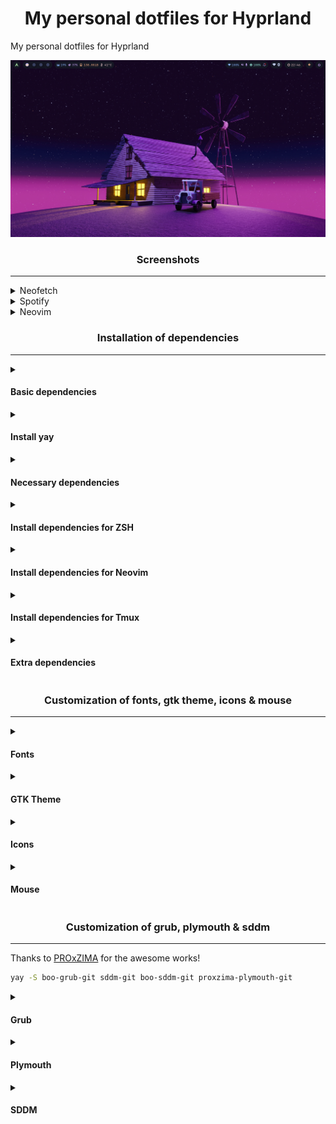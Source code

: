 <h1 align="center">My personal dotfiles for Hyprland</h1>

My personal dotfiles for Hyprland

![home](./screenshots/home.png)

<h3 align="center">Screenshots</h3>

<hr>

<details><summary>Neofetch</summary>

![neofetch](./screenshots/neofetch.png)

</details>


<details><summary>Spotify</summary>

![spotify](./screenshots/spotify.png)

</details>

<details><summary>Neovim</summary>

![neovim](./screenshots/neovim.png)

</details>


<h3 align="center">Installation of dependencies</h3>

<hr>

<details>
  <summary><h4>Basic dependencies</h4></summary>

  <details>
    <summary>Pkgs to be installed</summary>
    <ul>
      <li><code>base-devel</code>: base build tools</li>
      <li><code>mtpfs</code>: for media transfer protocol</li>
      <li><code>jmtpfs</code>: for later version supports</li>
      <li><code>gvfs-mtp</code>: for automount and all ( usb android file transfer )</li>
      <li><code>gvfs-gphoto2</code>: for picture transfer protocol</li>
      <li><code>gnome-keyring</code>: for keyring support</li>
      <li><code>jq</code>: for json support</li>
      <li><code>unzip</code>: for archive support</li>
      <li><code>blueman</code>: for bluetooth support</li>
      <li><code>bluez</code>: for bluetooth support</li>
      <li><code>bluez-utils</code>: for bluetooth support</li>
      <li><code>zsh</code>: for zsh shell</li>
    </ul>
  </details>

  ```sh
  sudo pacman -Syy \
  base-devel \
  mtpfs \
  gvfs gvfs-mtp gvfs-gphoto2 \
  gnome-keyring \
  jq unzip unrar \
  bluez bluez-utils \
  zsh neovim git
  ```

</details>

<details>
  <summary><h4>Install yay</h4></summary>

  ```sh
  cd /tmp
  git clone https://aur.archlinux.org/yay.git
  cd yay
  makepkg -si
  ```

</details>


<details>
  <summary><h4>Necessary dependencies</h4></summary>
  <div>
    <details>
      <summary>Pkgs to be installed</summary>
      <ul>
         <li><code>wayland-protocols</code>: Specifications of extended Wayland protocols</li>      
      </ul>
    </details>

  ```bash
  yay -S base-devel \
  hyprland xdg-desktop-portal-hyprland wayland-protocols \
  waybar waybar-hyprland wlogout wofi \
  hyprpicker wl-clipboard swww swaync swaylock-effects-git grim \
  qt5-base qt5-wayland qt6-base qt6-wayland qt5ct qt6ct polkit-gnome \
  pipewire pipewire-alsa pipewire-pulse pipewire-jack wireplumber \
  playerctl pavucontrol mpd mpd-mpris \
  yad blueman network-manager-applet libinput-gestures \
  cava kitty starship tty-clock-git btop geany bat cliphist \
  geany \
  --needed
  ```
  </div>
</details>


<details>
  <summary><h4>Install dependencies for ZSH</h4></summary>

  ```sh
  # install ohmyzsh
  sh -c "$(curl -fsSL https://raw.githubusercontent.com/ohmyzsh/ohmyzsh/master/tools/install.sh)" 

  # install zsh-autosuggestions
  git clone https://github.com/zsh-users/zsh-autosuggestions ${ZSH_CUSTOM:-~/.oh-my-zsh/custom}/plugins/zsh-autosuggestions

  # install zsh-syntax-highlighting
  git clone https://github.com/zsh-users/zsh-syntax-highlighting.git ${ZSH_CUSTOM:-~/.oh-my-zsh/custom}/plugins/zsh-syntax-highlighting

  # install zsh-completions
  git clone https://github.com/zsh-users/zsh-completions ${ZSH_CUSTOM:=~/.oh-my-zsh/custom}/plugins/zsh-completions
  ```

</details>


<details>
  <summary><h4>Install dependencies for Neovim</h4></summary>

  ```sh
  yay -S ripgrep fd azygit
  ```

</details>

<details>
  <summary><h4>Install dependencies for Tmux</h4></summary>

  ```sh
  git clone https://github.com/tmux-plugins/tpm ~/.tmux/plugins/tpm

  # To enable tmux plugin manager you neeed to press
  # `prefix` + R
  # and `prefix` + I
  ```
</details>

<details>
  <summary><h4>Extra dependencies</h4></summary>

  - <kdb>Utils</kdb>

  ```bash
  yay -S \
  xdg-user-dirs xdg-utils \
  system76-power \
  uget tldr \
  qalculate-gtk qimgv-light \
  tumbler tumbler-extra-thumbnailers \
  lazydocker
  --needed
  ```
  - <kdb>Obs</kdb>

  ```sh
  yay -S obs-studio wlrobs-hg v4l2loopback-dkms v4l2loopback-utils v4l-utils
  ```

  - <kdb>Thunar</kdb>

  ```sh
  yay -S thunar thunar-archive-plugin thunar-shares-plugin thunar-volmam
  ```

  - <kdb>Apps</kdb>

  ```sh
  yay -S discord spotify telegram-desktop
  ```

  - <kdb>Extras</kdb>

  ```bash
  yay -S nemo gamemode g4music visual-studio-code-bin light chromium-wayland-vaapi libreoffice-fresh rlr-git bulky waydroid binder_linux-dkms
  ```

</details>


<h3 align="center">Customization of fonts, gtk theme, icons & mouse</h3>

<hr>

<details>
  <summary><h4>Fonts</h4></summary>

  ```sh
  sudo pacman -S \
  adobe-source-code-pro-fonts adobe-source-sans-fonts adobe-source-serif-fonts \
  cantarell-fonts \
  noto-fonts noto-fonts-cjk noto-fonts-emoji \
  ttf-cascadia-code ttf-cascadia-code-nerd \
  ttf-dejavu \
  $(pacman -Ssq ttf-fira) \
  ttf-font-awesome \
  ttf-hack \
  ttf-iosevka-nerd \
  ttf-jetbrains-mono ttf-jetbrains-mono-nerd \
  ttf-liberation \
  ttf-nerd-fonts-symbols-mono \
  ttf-opensans \
  ttf-roboto \
  ttf-victor-mono-nerd
  ```

  ```bash
  yay -S ttf-twemoji-color ttf-maple
  ```

  ```sh
  yay -S $(yay -Ssq operator-mono)
`````

  #### Update font cache

  When you have installed new fonts, you need to update your font cache, so that the new fonts will be used by the system.

  ```bash
  fc-cache -fv
  ```

</details>

<details>
  <summary><h4>GTK Theme</h4></summary>

  ```sh
  cd ~/Downloads
  git clone https://github.com/Fausto-Korpsvart/Tokyonight-GTK-Theme.git
  cd Tokyo-Night-GTK-Theme/

# For GTK 3
  cp -r themes/Tokyonight-Dark-BL-LB ~/.themes

  # For GTK 4
  cp -r themes/Tokyonight-Dark-BL-LB ~/.config/gtk-4.0
  ```

</details>

<details>
  <summary><h4>Icons</h4></summary>

  ```sh
  cd ~/Downloads
  git clone https://github.com/Fausto-Korpsvart/Tokyonight-GTK-Theme.git
  cd Tokyo-Night-GTK-Theme/
  sudo cp -r icons/Tokyonight-Moon /usr/share/icons/
  ```
</details>

<details>
  <summary><h4>Mouse</h4></summary>

  ```sh
  cd ~/Downloads
  git clone https://github.com/EliverLara/Sweet.git -b nova
  cd Sweet/
  sudo cp -r kde/cursors/Sweet-cursors /usr/share/icons/
  ```
</details>


<h3 align="center">Customization of  grub, plymouth & sddm</h3>

<hr>

Thanks to [PROxZIMA](https://github.com/PROxZIMA) for the awesome works!

```sh
yay -S boo-grub-git sddm-git boo-sddm-git proxzima-plymouth-git
```

<details>
  <summary><h4>Grub</h4></summary>

See [PROxZIMA repo](https://github.com/PROxZIMA/boo-grub) for more details.

  1. Edit grub config file

  ```bash
  $ sudo vim /etc/default/grub
  ```

  change `#GRUB_THEME=` to `GRUB_THEME="/usr/share/grub/themes/boo/theme.txt"`

  2. Update grub using

  ```bash
  $ sudo grub-mkconfig -o /boot/grub/grub.cfg
  ```

  3. Reboot and voila

</details>

<details>
  <summary><h4>Plymouth</h4></summary>

  See [PROxZIMA repo](https://github.com/PROxZIMA/proxzima-plymouth) for more details.

  ```sh
# check if theme exist in dir
  sudo plymouth-set-default-theme -l

# optionally you can test the theme by running the script given in repo (plymouth-x11 required)
  sudo ./preview.sh 13

# now set the theme (proxzima, in this case) and rebuilt the initrd
  sudo plymouth-set-default-theme -R proxzima
  ```

  If you want to use the shutdown animation as boot screen then do the following changes in the `proxzima.script` file.

  ```diff
  - boot = 196;
  + boot = 97;

  -   flyingman_image[i] = Image("boot-" + i + ".png");
  +   flyingman_image[i] = Image("shut-" + i + ".png");
  ```

</details>

<details>
  <summary><h4>SDDM</h4></summary>

  See [PROxZIMA repo](https://github.com/PROxZIMA/boo-sddm) for more details.

  1. Edit sddm config file

  ```bash
  $ sudo vim /etc/sddm.conf
  ```

  Make the following changes

  ```conf
  [Theme]
  Current=boo
  ```

  2. Reboot and voila


<!--   #### Dotfiles -->
<!---->
<!--   ```bash -->
<!--   cd ~/Downloads -->
<!--   git clone https://github.com/PROxZIMA/.dotfiles.git -->
<!--   cd .dotfiles -->
<!-- # cp -r .config .icons .local .mpd .ncmpcpp .scripts ~/ -->
<!-- # cp -r .config .mpd .ncmpcpp .scripts ~/ -->
<!--   cp .face .fonts.conf .dmrc .gtkrc-2.0 ~/ -->
<!--   chmod -R +x ~/.scripts/ -->
<!--   chmod +x ~/.config/hypr/autostart -->
<!--   chmod -R +x ~/.config/wlogout/ -->
<!--   ``` -->

</details>
